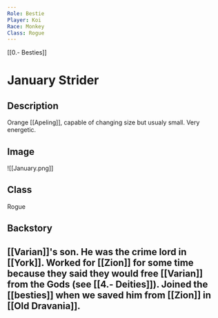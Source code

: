 ```yaml
---
Role: Bestie
Player: Koi
Race: Monkey
Class: Rogue
---
```

[[0.- Besties]]
# January Strider
## Description
Orange [[Apeling]], capable of changing size but usualy small. Very energetic.
## Image
![[January.png]]
## Class
Rogue
## Backstory
[[Varian]]'s son. He was the crime lord in [[York]]. Worked for [[Zion]] for some time because they said they would free [[Varian]] from the Gods (see [[4.- Deities]]). Joined the [[besties]] when we saved him from [[Zion]] in [[Old Dravania]]. 
-